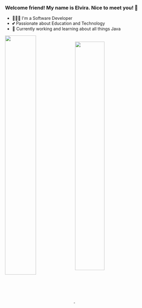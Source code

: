 ### Welcome friend! My name is Elvira. Nice to meet you! 👋
- 👩🏻‍💻 I'm a Software Developer
- 💕 Passionate about Education and Technology
- 🔭 Currently working and learning about all things Java

<a href="https://github-readme-stats.elviravaladez.vercel.app/api?username=elviravaladez&show_icons=true&theme=nightowl">
  <img width=45% align="center" src="https://github-readme-stats.elviravaladez.vercel.app/api?username=elviravaladez&show_icons=true&theme=nightowl">
</a>
<a href="https://github.com/anuraghazra/convoychat">
  <img width=44% align="center" src="https://github-readme-stats.vercel.app/api/top-langs/?username=elviravaladez&layout=compact&theme=nightowl">
</a>
